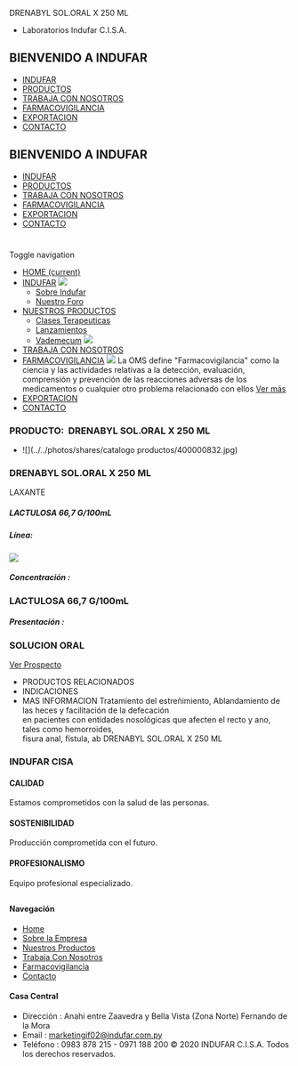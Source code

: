 DRENABYL SOL.ORAL X 250 ML
- Laboratorios Indufar C.I.S.A.
## BIENVENIDO A INDUFAR
* [INDUFAR](3811895.html#)
* [PRODUCTOS](3811895.html#)
* [TRABAJA CON NOSOTROS](3811895.html#)
* [FARMACOVIGILANCIA](3811895.html#)
* [EXPORTACION](3811895.html#)
* [CONTACTO](3811895.html#)
## BIENVENIDO A INDUFAR
* [INDUFAR](../../index.html)
* [PRODUCTOS](../../productos.html)
* [TRABAJA CON NOSOTROS](../../trabaja_con_nosotros.html)
* [FARMACOVIGILANCIA](../../farmacovigilancia.html)
* [EXPORTACION](../../exportacion.html)
* [CONTACTO](../../contacto.html)
# 
Toggle navigation
* [HOME (current)](../../index.html)
* [INDUFAR](3811895.html#) 
  [![ ](../../photos/shares/Sistema/Menu/indufar_menul.jpg)](../../institucional.html)
  - [Sobre Indufar](../../institucional.html)
  - [Nuestro Foro](../../blog.html)
* [NUESTROS PRODUCTOS](3811895.html#) 
  - [Clases Terapeuticas](../clases_terapeuticas.html)
  - [Lanzamientos](../lanzamientos.html)
  - [Vademecum](../../productos.html)
  [![ ](../../photos/shares/Sistema/Menu/productos.png)](../../productos.html)
* [TRABAJA CON NOSOTROS](../../trabaja_con_nosotros.html)
* [FARMACOVIGILANCIA](3811895.html#) 
  [![ ](../../photos/shares/Sistema/Menu/TUBOS.png)](../../farmacovigilancia.html)
  La OMS define "Farmacovigilancia" como la ciencia y las actividades relativas a la detección, evaluación, comprensión y prevención de las reacciones adversas de los medicamentos o cualquier otro problema relacionado con ellos
  [Ver más](../../farmacovigilancia.html)
* [EXPORTACION](../../exportacion.html)
* [CONTACTO](../../contacto.html)
### PRODUCTO:  DRENABYL SOL.ORAL X 250 ML
* ![](../../photos/shares/catalogo productos/400000832.jpg)
### **DRENABYL SOL.ORAL X 250 ML**
LAXANTE
##### **LACTULOSA 66,7 G/100mL**
##### **Línea:**
[![](../../photos/shares/Laboratorios/lab_medical.png)](../linea/2.html)
##### **Concentración :**
### LACTULOSA 66,7 G/100mL
##### **Presentación :**
### SOLUCION ORAL
[Ver Prospecto](../../files/shares/400000832.pdf)
* PRODUCTOS RELACIONADOS
* INDICACIONES
* MAS INFORMACION
Tratamiento del estreñimiento, Ablandamiento de las heces y facilitación de la defecación   
en pacientes con entidades nosológicas que afecten el recto y ano, tales como hemorroides,   
fisura anal, fístula, ab
DRENABYL SOL.ORAL X 250 ML
### INDUFAR CISA
#### CALIDAD
Estamos comprometidos con la salud de las personas.
#### SOSTENIBILIDAD
Producción comprometida con el futuro.
#### PROFESIONALISMO
Equipo profesional especializado.
## 
#### Navegación
* [Home](../../index.html)
* [Sobre la Empresa](../../institucional.html)
* [Nuestros Productos](../../productos.html)
* [Trabaja Con Nosotros](../../trabaja_con_nosotros.html)
* [Farmacovigilancia](../../farmacovigilancia.html)
* [Contacto](../../contacto.html)
#### Casa Central
* Dirección : Anahi entre Zaavedra y Bella Vista (Zona Norte) Fernando de la Mora
* Email : [marketingif02@indufar.com.py](mailto:marketingif02@indufar.com.py)
* Teléfono : 0983 878 215 - 0971 188 200
© 2020 INDUFAR C.I.S.A. Todos los derechos reservados.
